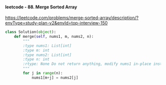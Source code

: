 #### leetcode - 88. Merge Sorted Array
https://leetcode.com/problems/merge-sorted-array/description/?envType=study-plan-v2&envId=top-interview-150

```py
class Solution(object):
    def merge(self, nums1, m, nums2, n):
        """
        :type nums1: List[int]
        :type m: int
        :type nums2: List[int]
        :type n: int
        :rtype: None Do not return anything, modify nums1 in-place instead.
        """
        for j in range(n):
            nums1[m+j] = nums2[j]
```
